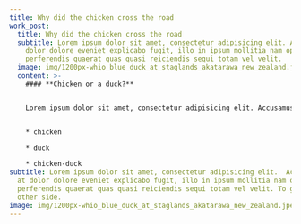 ```yaml
---
title: Why did the chicken cross the road
work_post:
  title: Why did the chicken cross the road
  subtitle: Lorem ipsum dolor sit amet, consectetur adipisicing elit. Accusamus at
    dolor dolore eveniet explicabo fugit, illo in ipsum mollitia nam optio
    perferendis quaerat quas quasi reiciendis sequi totam vel velit.
  image: img/1200px-whio_blue_duck_at_staglands_akatarawa_new_zealand.jpeg
  content: >-
    #### **Chicken or a duck?**


    Lorem ipsum dolor sit amet, consectetur adipisicing elit. Accusamus at dolor dolore eveniet explicabo fugit, illo in ipsum mollitia nam optio perferendis quaerat quas quasi reiciendis sequi totam vel velit.


    * chicken

    * duck

    * chicken-duck
subtitle: Lorem ipsum dolor sit amet, consectetur adipisicing elit.  Accusamus
  at dolor dolore eveniet explicabo fugit, illo in ipsum mollitia nam optio
  perferendis quaerat quas quasi reiciendis sequi totam vel velit. To get to the
  other side.
image: img/1200px-whio_blue_duck_at_staglands_akatarawa_new_zealand.jpeg
---
```

